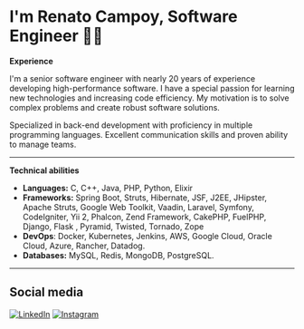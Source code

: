 # I'm Renato Campoy, Software Engineer 👨‍💻
    
**Experience**

I'm a senior software engineer with nearly 20 years of experience developing high-performance software. I have a special passion for learning new technologies and increasing code efficiency. My motivation is to solve complex problems and create robust software solutions.
    
Specialized in back-end development with proficiency in multiple programming languages. Excellent communication skills and proven ability to manage teams.
    
---
    
**Technical abilities**
    
- **Languages:** C, C++, Java, PHP, Python, Elixir
- **Frameworks:** Spring Boot, Struts, Hibernate, JSF, J2EE, JHipster, Apache Struts, Google Web Toolkit, Vaadin, Laravel, Symfony, CodeIgniter, Yii 2, Phalcon, Zend Framework, CakePHP, FuelPHP, Django, Flask , Pyramid, Twisted, Tornado, Zope
- **DevOps**: Docker, Kubernetes, Jenkins, AWS, Google Cloud, Oracle Cloud, Azure, Rancher, Datadog.
- **Databases:** MySQL, Redis, MongoDB, PostgreSQL.
    
---
## Social media
[![LinkedIn](https://img.shields.io/badge/LinkedIn-000?style=for-the-badge&logo=linkedin&logoColor=0E76A8)](https://www.linkedin.com/in/renato-campoy/) [![Instagram](https://img.shields.io/badge/Instagram-000?style=for-the-badge&logo=instagram)](https://www.instagram.com/campoytech/)
